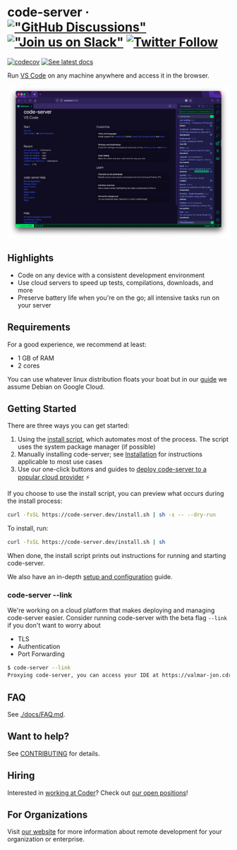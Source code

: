 # code-server &middot; [!["GitHub Discussions"](https://img.shields.io/badge/%20GitHub-%20Discussions-gray.svg?longCache=true&logo=github&colorB=purple)](https://github.com/cdr/code-server/discussions) [!["Join us on Slack"](https://img.shields.io/badge/join-us%20on%20slack-gray.svg?longCache=true&logo=slack&colorB=brightgreen)](https://cdr.co/join-community) [![Twitter Follow](https://img.shields.io/twitter/follow/CoderHQ?label=%40CoderHQ&style=social)](https://twitter.com/coderhq)

[![codecov](https://codecov.io/gh/cdr/code-server/branch/main/graph/badge.svg?token=5iM9farjnC)](https://codecov.io/gh/cdr/code-server)
[![See latest docs](https://img.shields.io/static/v1?label=Docs&message=see%20latest%20&color=blue)](https://github.com/cdr/code-server/tree/v3.10.0/docs)

Run [VS Code](https://github.com/Microsoft/vscode) on any machine anywhere and access it in the browser.

![Screenshot](./docs/assets/screenshot.png)

## Highlights

- Code on any device with a consistent development environment
- Use cloud servers to speed up tests, compilations, downloads, and more
- Preserve battery life when you're on the go; all intensive tasks run on your server

## Requirements

For a good experience, we recommend at least:

- 1 GB of RAM
- 2 cores

You can use whatever linux distribution floats your boat but in our [guide](./docs/guide.md) we assume Debian on Google Cloud.

## Getting Started

There are three ways you can get started:

1. Using the [install script](./install.sh), which automates most of the process. The script uses the system package manager (if possible)
2. Manually installing code-server; see [Installation](./docs/install.md) for instructions applicable to most use cases
3. Use our one-click buttons and guides to [deploy code-server to a popular cloud provider](https://github.com/cdr/deploy-code-server) ⚡

If you choose to use the install script, you can preview what occurs during the install process:

```bash
curl -fsSL https://code-server.dev/install.sh | sh -s -- --dry-run
```

To install, run:

```bash
curl -fsSL https://code-server.dev/install.sh | sh
```

When done, the install script prints out instructions for running and starting code-server.

We also have an in-depth [setup and configuration](./docs/guide.md) guide.

### code-server --link

We're working on a cloud platform that makes deploying and managing code-server easier.
Consider running code-server with the beta flag `--link` if you don't want to worry about

- TLS
- Authentication
- Port Forwarding

```bash
$ code-server --link
Proxying code-server, you can access your IDE at https://valmar-jon.cdr.co
```

## FAQ

See [./docs/FAQ.md](./docs/FAQ.md).

## Want to help?

See [CONTRIBUTING](./docs/CONTRIBUTING.md) for details.

## Hiring

Interested in [working at Coder](https://coder.com)? Check out [our open positions](https://jobs.lever.co/coder)!

## For Organizations

Visit [our website](https://coder.com) for more information about remote development for your organization or enterprise.
